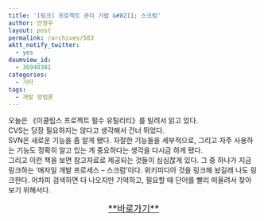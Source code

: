 ```yaml
---
title: '[링크] 프로젝트 관리 기법 &#8211; 스크럼'
author: 안형우
layout: post
permalink: /archives/583
aktt_notify_twitter:
  - yes
daumview_id:
  - 36940381
categories:
  - 기타
tags:
  - 개발 방법론
---
```

오늘은 《이클립스 프로젝트 필수 유틸리티》를 빌려서 읽고 있다.  
CVS는 당장 필요하지는 않다고 생각해서 건너 뛰었다.  
SVN은 새로운 기능을 좀 알게 됐다. 자잘한 기능들을 세부적으로, 그리고 자주 사용하는 기능도 정확히 알고 있는 게 중요하다는 생각을 다시금 하게 됐다.  
그리고 이런 책을 보면 참고자료로 제공되는 것들이 심심찮게 있다. 그 중 하나가 지금 링크하는 &#8216;애자일 개발 프로세스 &#8211; 스크럼&#8217;이다. 위키피디아 것을 링크해 놨길래 나도 링크한다. 어차피 검색하면 다 나오지만 기억하고, 필요할 때 단어를 빨리 떠올려서 찾아 보기 위해서다.<A href="http://ko.wikipedia.org/wiki/%EC%8A%A4%ED%81%AC%EB%9F%BC\_(%EC%95%A0%EC%9E%90%EC%9D%BC\_%EA%B0%9C%EB%B0%9C\_%ED%94%84%EB%A1%9C%EC%84%B8%EC%8A%A4)" target=\_blank>

  
<P align=center><FONT size=4>**바로가기**</FONT></A>